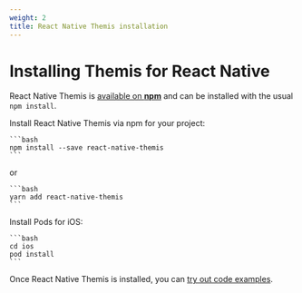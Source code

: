 ```yaml
---
weight: 2
title: React Native Themis installation
---
```


# Installing Themis for React Native

React Native Themis is [available on **npm**](https://www.npmjs.com/package/react-native-themis)
and can be installed with the usual `npm install`.

Install React Native Themis via npm for your project:

    ```bash
    npm install --save react-native-themis 
    ```

or 

    ```bash
    yarn add react-native-themis 
    ```

Install Pods for iOS: 

    ```bash
    cd ios 
    pod install 
    ```

Once React Native Themis is installed, you can [try out code examples](../examples/).

